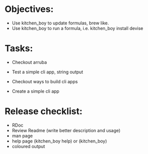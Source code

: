 # Objectives:

* Use kitchen_boy to update formulas, brew like.
* Use kitchen_boy to run a formula, i.e. kitchen_boy install devise

# Tasks:

* Checkout arruba
* Test a simple cli app, string output

* Checkout ways to build cli apps
* Create a simple cli app

# Release checklist:

* RDoc
* Review Readme (write better description and usage)
* man page
* help page (kitchen_boy help) or (kitchen_boy)
* coloured output
